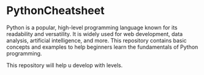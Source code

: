 # PythonCheatsheet
Python is a popular, high-level programming language known for its readability and versatility. It is widely used for web development, 
data analysis, artificial intelligence, and more. This repository contains basic concepts and examples to help 
beginners learn the fundamentals of Python programming.

This repository will help u develop with levels.
